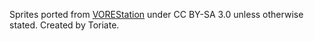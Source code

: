 Sprites ported from [VOREStation](https://github.com/VOREStation/VOREStation) under CC BY-SA 3.0 unless otherwise stated.
Created by Toriate.
